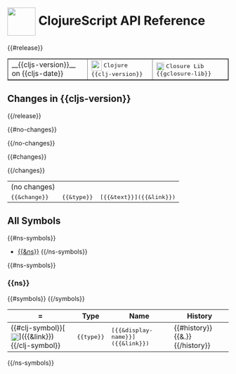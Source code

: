 # <img valign="middle" width="64px" src="http://i.imgur.com/Hi20huC.png"> ClojureScript API Reference

{{#release}}

 <table border="1">
<tr>
<td>__{{cljs-version}}__ on {{cljs-date}}</td>
<td><img valign="middle" width="24px" src="http://i.imgur.com/1GjPKvB.png">
<kbd>Clojure {{clj-version}}</kbd></td>
<td><img valign="middle" width="18px" src="http://i.imgur.com/yGyeE7k.png">
<kbd>Closure Lib {{gclosure-lib}}</kbd></td>
</tr>
</table>

## Changes in {{cljs-version}}
{{/release}}

 <table>

{{#no-changes}}
<tr><td>(no changes)</td></tr>
{{/no-changes}}

{{#changes}}
<tr>
<td><samp>{{&change}}</samp></td>
<td><samp>{{&type}}</samp></td>
<td><samp>[{{&text}}]({{&link}})</samp></td>
</tr>
{{/changes}}

</table>

## All Symbols

{{#ns-symbols}}
- [{{&ns}}](#{{&ns-link}})
{{/ns-symbols}}

{{#ns-symbols}}
### {{ns}}

 <table>
<thead><tr>
<th>=</th>
<th>Type</th>
<th>Name</th>
<th>History</th>
</tr></thead>
{{#symbols}}
<tr>
<td>{{#clj-symbol}}[<img width="18px" valign="middle" src="http://i.imgur.com/1GjPKvB.png">]({{&link}}){{/clj-symbol}}
<td><samp>{{type}}</samp></td>
<td><samp>[{{&display-name}}]({{&link}})</samp></td>
<td>{{#history}}{{&.}} {{/history}}</td>
</tr>
{{/symbols}}
</table>

{{/ns-symbols}}

